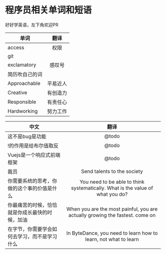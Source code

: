 # 程序员相关单词和短语

好好学英语，左下角欢迎PR


| 单词       | 翻译  | 
| ---------------- | :---: |
| access           | 权限  |
| <word>git</word> |   |
| <word>exclamatory</word> | 感叹号  |
| 简历吹自己的词 |   |
| <word>Approachable</word> | 平易近人  |
| <word>Creative </word> | 有创造力  |
| <word>Responsible</word> | 有责任心  |
| <word>Hardworking</word> | 努力工作  |



| 中文        |      翻译      | 
| ------------- | :-----------: | 
| 这不是bug是功能     | @todo | 
| !的作用是给布尔值取反     |   @todo    |   
| Vuejs是一个响应式前端框架     |   @todo    |   
| 裁员     |   Send talents to the society    |   
| 你需要系统的思考，你做的这个事的价值是什么     |   You need to be able to think systematically. What is the value of what you do?    |  
| 你最痛苦的时候，恰恰就是你成长最快的时候，加油| When you are the most painful, you are actually growing the fastest. come on|
| 在字节，你需要学会如何去学习，而不是学习什么| In ByteDance, you need to learn how to learn, not what to learn|

